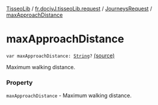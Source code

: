 [TisseoLib](../../index.md) / [fr.docjyJ.tisseoLib.request](../index.md) / [JourneysRequest](index.md) / [maxApproachDistance](./max-approach-distance.md)

# maxApproachDistance

`var maxApproachDistance: `[`String`](https://kotlinlang.org/api/latest/jvm/stdlib/kotlin/-string/index.html)`?` [(source)](https://github.com/docjyJ/TisseoLib/tree/master/src/main/kotlin/fr/docjyJ/tisseoLib/request/JourneysRequest.kt#L60)

Maximum walking distance.

### Property

`maxApproachDistance` - Maximum walking distance.